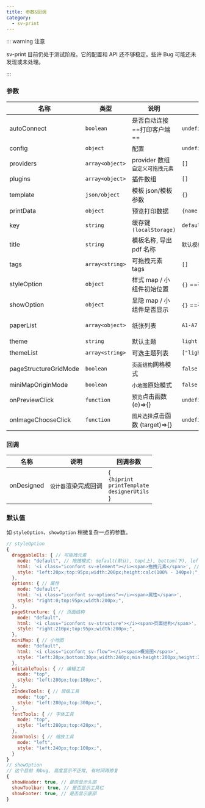 ```yaml
---
title: 参数&回调
category:
  - sv-print
---
```


::: warning 注意

sv-print 目前仍处于测试阶段。它的配置和 API 还不够稳定。些许 Bug 可能还未发现或未处理。

:::

### 参数

| 名称                  | 类型            | 说明                                | 默认值                 | 备注                                        |
| --------------------- | --------------- | ----------------------------------- | ---------------------- | ------------------------------------------- |
| autoConnect           | `boolean`       | 是否自动连接==打印客户端==          | `undefined`            |                                             |
| config                | `object`        | 配置                                | `undefined`            | `hiprint.setConfig`                         |
| providers             | `array<object>` | provider 数组<br>`自定义可拖拽元素` | `[]`                   |                                             |
| plugins               | `array<object>` | 插件数组                            | `[]`                   |                                             |
| template              | `json/object`   | 模板 json/模板参数                  | `{}`                   | `模板参数`: new 模板的参数                  |
| printData             | `object`        | 预览打印数据                        | `{name:"abcd"}`        |                                             |
| key                   | `string`        | 缓存键`(localStorage)`              | `default-template`     |                                             |
| title                 | `string`        | 模板名称, 导出 pdf 名称             | `默认模板`             |                                             |
| tags                  | `array<string>` | 可拖拽元素 tags                     | `[]`                   |                                             |
| styleOption           | `object`        | 样式 map / 小组件初始位置           | `{}` ==有默认值合并==  |                                             |
| showOption            | `object`        | 显隐 map / 小组件是否显示           | `{}` ==有默认值合并==  |                                             |
| paperList             | `array<object>` | 纸张列表                            | `A1-A7 B1-B7`          | `{ type: "A1", width: 594, height: 841 }`   |
| theme                 | `string`        | 默认主题                            | `light`                | ``                                          |
| themeList             | `array<string>` | 可选主题列表                        | `["light","dark",...]` | [daisyui](https://daisyui.com/docs/themes/) |
| pageStructureGridMode | `boolean`       | `页面结构`网格模式                  | `false`                |                                             |
| miniMapOriginMode     | `boolean`       | `小地图`原始模式                    | `false`                |                                             |
| onPreviewClick        | `function`      | `预览`点击函数 (e)=>{}              | `undefined`            |                                             |
| onImageChooseClick    | `function`      | `图片选择`点击函数 (target)=>{}     | `undefined`            |                                             |

### 回调

| 名称       | 说明                 | 回调参数                                                       |
| ---------- | -------------------- | -------------------------------------------------------------- |
| onDesigned | `设计器`渲染完成回调 | {<br/>`{hiprint`<br/>`printTemplate`<br/>`designerUtils`<br/>} |

### 默认值

如 `styleOption`、`showOption` 稍微复杂一点的参数。

```js
// styleOption
{
  draggableEls: { // 可拖拽元素
    mode: "default", // 拖拽模式: default(默认), top(上), bottom(下), left(左), right(右)
    html: '<i class="iconfont sv-element"></i><span>拖拽元素</span>', // 缩放 左侧的 按钮/icon (一般不用)
    style: "left:20px;top:95px;width:200px;height:calc(100% - 340px);", // 样式
  },
  options: { // 属性
    mode: "default",
    html: '<i class="iconfont sv-options"></i><span>属性</span>',
    style: "right:0;top:95px;width:200px;",
  },
  pageStructure: { // 页面结构
    mode: "default",
    html: '<i class="iconfont sv-structure"></i><span>页面结构</span>',
    style: "right:210px;top:95px;width:200px;",
  },
  miniMap: { // 小地图
    mode: "default",
    html: '<i class="iconfont sv-flow"></i><span>概览图</span>',
    style: "left:20px;bottom:30px;width:240px;min-height:200px;height:200px",
  },
  editableTools: { // 编辑工具
    mode: "top",
    style: "left:280px;top:180px;",
  },
  zIndexTools: { // 层级工具
    mode: "top",
    style: "left:280px;top:300px;",
  },
  fontTools: { // 字体工具
    mode: "top",
    style: "left:280px;top:420px;",
  },
  zoomTools: { // 缩放工具
    mode: "left",
    style: "left:240px;top:100px;",
  }
}
// showOption
// 这个目前 有bug, 高度显示不正常, 有时间再修复
{
  showHeader: true, // 是否显示头部
  showToolbar: true, // 是否显示工具栏
  showFooter: true, // 是否显示底部
}
```
